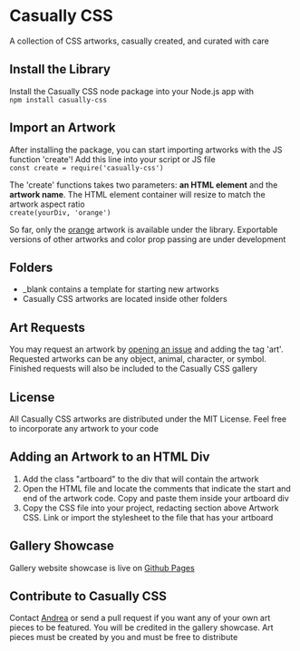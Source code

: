 # Casually CSS
A collection of CSS artworks, casually created, and curated with care

## Install the Library
Install the Casually CSS node package into your Node.js app with    
```npm install casually-css```

## Import an Artwork
After installing the package, you can start importing artworks with the JS function 'create'! Add this line into your script or JS file  
```const create = require('casually-css')```

The 'create' functions takes two parameters: __an HTML element__ and the __artwork name__. The HTML element container will resize to match the artwork aspect ratio  
```create(yourDiv, 'orange')```

So far, only the [orange](https://andreaabellera.github.io/Casually-CSS/#orange) artwork is available under the library. Exportable versions of other artworks and color prop passing are under development

## Folders
- _blank contains a template for starting new artworks
- Casually CSS artworks are located inside other folders

## Art Requests
You may request an artwork by [opening an issue](https://github.com/andreaabellera/Casually-CSS/issues/) and adding the tag 'art'. Requested artworks can be any object, animal, character, or symbol. Finished requests will also be included to the Casually CSS gallery

## License
All Casually CSS artworks are distributed under the MIT License. Feel free to incorporate any artwork to your code

## Adding an Artwork to an HTML Div 
1. Add the class "artboard" to the div that will contain the artwork
2. Open the HTML file and locate the comments that indicate the start and end of the artwork code. Copy and paste them inside your artboard div
3. Copy the CSS file into your project, redacting section above Artwork CSS. Link or import the stylesheet to the file that has your artboard

## Gallery Showcase
Gallery website showcase is live on [Github Pages](https://andreaabellera.github.io/Casually-CSS/)

## Contribute to Casually CSS
Contact [Andrea](https://github.com/andreaabellera) or send a pull request if you want any of your own art pieces to be featured. You will be credited in the gallery showcase. Art pieces must be created by you and must be free to distribute
